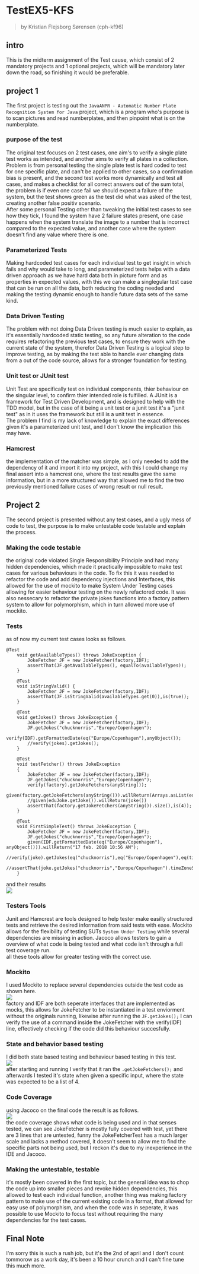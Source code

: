 # TestEX5-KFS
> by Kristian Flejsborg Sørensen (cph-kf96)

## intro
This is the midterm assignment of the Test cause, which consist of 2 mandatory projects and 1 optional projects, which will be mandatory later down the road, so finishing it would be preferable.   

## project 1
The first project is testing out the `JavaANPR - Automatic
Number Plate Recognition System for Java` project, which is a program who's purpose is to scan pictures and read numberplates, and then pinpoint what is on the numberplate.   

### purpose of the test
The original test focuses on 2 test cases, one aim's to verify a single plate test works as intended, and another aims to verify all plates in a collection. Problem is from personal testing the single plate test is hard coded to test for one specific plate, and can't be applied to other cases, so a confirmation bias is present, and the second test works more dynamically and test all cases, and makes a checklist for all correct answers out of the sum total, the problem is if even one case fail we should expect a failure of the system, but the test shows green as the test did what was asked of the test, creating another false positiv scenario.   
After some personal Testing other than tweaking the initial test cases to see how they tick, I found the system have 2 failure states present, one case happens when the system translate the image to a number that is incorrect compared to the expected value, and another case where the system doesn't find any value where there is one.

### Parameterized Tests
Making hardcoded test cases for each individual test to get insight in which fails and why would take to long, and parameterized tests helps with a data driven approach as we have hard data both in picture form and as properties in expected values, with this we can make a singlegular test case that can be run on all the data, both reducing the coding needed and making the testing dynamic enough to handle future data sets of the same kind.

### Data Driven Testing
The problem with not doing Data Driven testing is much easier to explain, as it's essentially hardcoded static testing, so any future alteration to the code requires refactoring the previous test cases, to ensure they work with the current state of the system, therefor Data Driven Testing is a logical step to improve testing, as by making the test able to handle ever changing data from a out of the code source, allows for a stronger foundation for testing.

### Unit test or JUnit test
Unit Test are specifically test on individual components, thier behaviour on the singular level, to confirm thier intended role is fulfilled. A JUnit is a framework for Test Driven Development, and is designed to help with the TDD model, but in the case of it being a unit test or a junit test it's a "junit test" as in it uses the framework but still is a unit test in essence.   
The problem I find is my lack of knowledge to explain the exact differences given it's a parameterized unit test, and I don't know the implication this may have.

### Hamcrest
the implementation of the matcher was simple, as I only needed to add the dependency of it and import it into my project, with this I could change my final assert into a hamcrest one, where the test results gave the same information, but in a more structured way that allowed me to find the two previously mentioned failure cases of wrong result or null result.

## Project 2
The second project is presented without any test cases, and a ugly mess of code to test, the purpose is to make untestable code testable and explain the process.

### Making the code testable
the original code violated Single Responsibility Principle and had many hidden dependencies, which made it practically impossible to make test cases for various behaviours in the code. To fix this it was needed to refactor the code and add dependency injections and Interfaces, this allowed for the use of mockito to make System Under Testing cases allowing for easier behaviour testing on the newly refactored code. It was also nessecary to refactor the private jokes functions into a factory pattern system to allow for polymorphism, which in turn allowed more use of mockito.

### Tests
as of now my current test cases looks as follows.
```
@Test
    void getAvailableTypes() throws JokeException {
        JokeFetcher JF = new JokeFetcher(factory,IDF);
        assertThat(JF.getAvailableTypes(), equalTo(availableTypes));
    }
```
```
    @Test
    void isStringValid() {
        JokeFetcher JF = new JokeFetcher(factory,IDF);
        assertThat(JF.isStringValid(availableTypes.get(0)),is(true));
    }
```
```
    @Test
    void getJokes() throws JokeException {
        JokeFetcher JF = new JokeFetcher(factory,IDF);
        JF.getJokes("chucknorris","Europe/Copenhagen");
        verify(IDF).getFormattedDate(eq("Europe/Copenhagen"),anyObject());
        //verify(jokes).getJokes();
    }
```
```
    @Test
    void testFetcher() throws JokeException
    {
        JokeFetcher JF = new JokeFetcher(factory,IDF);
        JF.getJokes("chucknorris","Europe/Copenhagen");
        verify(factory).getJokeFetchers(anyString());
        given(factory.getJokeFetchers(anyString())).willReturn(Arrays.asList(eduJoke,chuckNorris,moma,tambal));
        //given(eduJoke.getJoke()).willReturn(joke())
        assertThat(factory.getJokeFetchers(anyString()).size(),is(4));
    }
```
```
    @Test
    void FirstSimpleTest() throws JokeException {
        JokeFetcher JF = new JokeFetcher(factory,IDF);
        JF.getJokes("chucknorris","Europe/Copenhagen");
        given(IDF.getFormattedDate(eq("Europe/Copenhagen"), anyObject())).willReturn("17 feb. 2018 10:56 AM");
        //verify(joke).getJokes(eq("chucknorris"),eq("Europe/Copenhagen"),eq(time),eq(IDF)).timeZoneString.equals(anyString());
        //assertThat(joke.getJokes("chucknorris","Europe/Copenhagen").timeZoneString,is(""));
    }
```
and their results   
![](https://i.gyazo.com/feec63bd5049bde805b15490f513c645.png)   
### Testers Tools
Junit and Hamcrest are tools designed to help tester make easilly structured tests and retrieve the desired information from said tests with ease. Mockito allows for the flexibility of testing SUTs `System Under Testing` while several dependencies are missing in action. Jacoco allows testers to gain a overview of what code is being tested and what code isn't through a full test coverage run.   
all these tools allow for greater testing with the correct use.

### Mockito
I used Mockito to replace several dependencies outside the test code as shown here.   
![](https://i.gyazo.com/3c1006da6ce4fb6b758430da00fec43d.png)   
factory and IDF are both seperate interfaces that are implemented as mocks, this allows for JokeFetcher to be instantiated in a test enviorment without the originals running, likewise after running the `JF.getJokes();` I can verify the use of a command inside the JokeFetcher with the verify(IDF) line, effectively checking if the code did this behaviour succesfully.

### State and behavior based testing
I did both state based testing and behaviour based testing in this test.   
![](https://i.gyazo.com/d3332753971558524f7a33c3c1793f79.png)   
after starting and running I verify that it ran the `.getJokeFetchers();` and afterwards I tested it's state when given a specific input, where the state was expected to be a list of 4.   

### Code Coverage
using Jacoco on the final code the result is as follows.   
![](https://i.gyazo.com/daa8e49eb5edd6560158b0952fc2a2bc.png)   
the code coverage shows what code is being used and in that senses tested, we can see JokeFetcher is mostly fully covered with test, yet there are 3 lines that are untested, funny the JokeFetcherTest has a much larger scale and lacks a method covered, it doesn't seem to allow me to find the specific parts not being used, but I reckon it's due to my inexperience in the IDE and Jacoco.

### Making the untestable, testable
it's mostly been covered in the first topic, but the general idea was to chop the code up into smaller pieces and revoke hidden dependencies, this allowed to test each individual function, another thing was making factory pattern to make use of the current existing code in a format, that allowed for easy use of polymorphism, and when the code was in seperate, it was possible to use Mockito to focus test without requiring the many dependencies for the test cases.


## Final Note
I'm sorry this is such a rush job, but it's the 2nd of april and I don't count tommorow as a work day, it's been a 10 hour crunch and I can't fine tune this much more.
